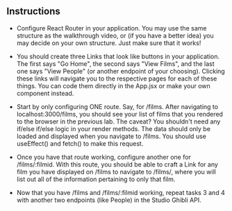 ## Instructions
* Configure React Router in your application. You may use the same structure as the walkthrough video, or (if you have a better idea) you may decide on your own structure. Just make sure that it works!

* You should create three Links that look like buttons in your application. The first says "Go Home", the second says "View Films", and the last one says "View People" (or another endpoint of your choosing). Clicking these links will navigate you to the respective pages for each of these things. You can code them directly in the App.jsx or make your own <Navbar /> component instead.

* Start by only configuring ONE route. Say, for /films. After navigating to localhost:3000/films, you should see your list of films that you rendered to the browser in the previous lab. The caveat? You shouldn't need any if/else if/else logic in your render methods. The data should only be loaded and displayed when you navigate to /films. You should use useEffect() and fetch() to make this request.

* Once you have that route working, configure another one for /films/:filmid. With this route, you should be able to craft a Link for any film you have displayed on /films to navigate to /films/<id>, where you will list out all of the information pertaining to only that film.

* Now that you have /films and /films/:filmid working, repeat tasks 3 and 4 with another two endpoints (like People) in the Studio Ghibli API.

 